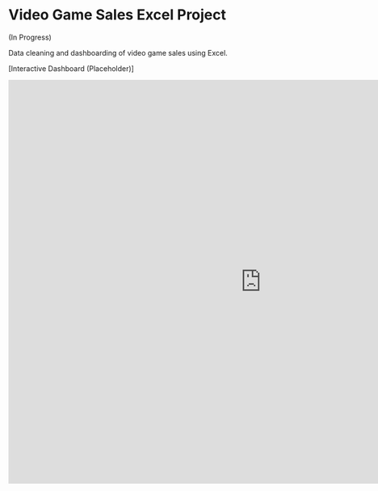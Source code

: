# Video Game Sales Excel Project

(In Progress)

Data cleaning and dashboarding of video game sales using Excel.

[Interactive Dashboard (Placeholder)]
<iframe width="1000" height="800" frameborder="0" scrolling="no" src="https://1drv.ms/x/c/f960248c0229dc7f/IQQRbf74StaHS66s2QF0iD01AQHZwSXz9gLES-6oYkNmE1c?em=2&AllowTyping=True&Item='Dashboard'!A1%3AU37&wdHideGridlines=True&wdDownloadButton=True&wdInConfigurator=True&wdInConfigurator=True"></iframe>
